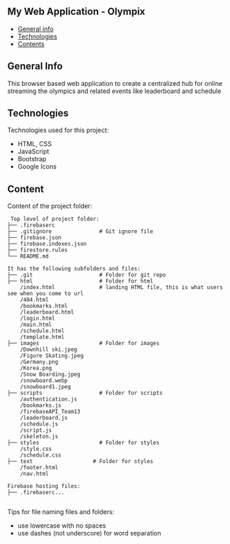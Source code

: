 ## My Web Application - Olympix

* [General info](#general-info)
* [Technologies](#technologies)
* [Contents](#content)

## General Info
This browser based web application to create a centralized hub for online streaming the olympics and related events like leaderboard
and schedule
	
## Technologies
Technologies used for this project:
* HTML, CSS
* JavaScript
* Bootstrap 
* Google Icons
	
## Content
Content of the project folder:

```
 Top level of project folder: 
├── .firebaserc
├── .gitignore               # Git ignore file
├── firebase.json
├── firebase.indexes.json
├── firestore.rules
└── README.md                   

It has the following subfolders and files:
├── .git                     # Folder for git repo
├── html                     # Folder for html
    /index.html              # landing HTML file, this is what users see when you come to url
    /404.html
    /bookmarks.html
    /leaderboard.html
    /login.html
    /main.html
    /schedule.html
    /template.html 
├── images                   # Folder for images
    /Downhill ski.jpeg
    /Figure Skating.jpeg
    /Germany.png
    /Korea.png
    /Snow Boarding.jpeg                
    /snowboard.webp
    /snowboard1.jpeg
├── scripts                  # Folder for scripts
    /authentication.js
    /bookmarks.js
    /firebaseAPI_Team13
    /leaderboard.js
    /schedule.js
    /script.js
    /skeleton.js                 
├── styles                   # Folder for styles
    /style.css
    /schedule.css                 
├── text                   # Folder for styles
    /footer.html
    /nav.html

Firebase hosting files: 
├── .firebaserc...


```

Tips for file naming files and folders:
* use lowercase with no spaces
* use dashes (not underscore) for word separation

